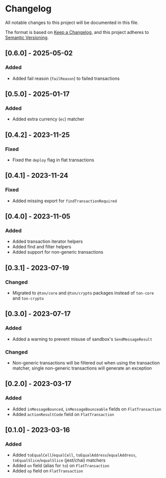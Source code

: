 # Changelog

All notable changes to this project will be documented in this file.

The format is based on [Keep a Changelog](https://keepachangelog.com/en/1.0.0/),
and this project adheres to [Semantic Versioning](https://semver.org/spec/v2.0.0.html).

## [0.6.0] - 2025-05-02

### Added

- Added fail reason (`failReason`) to failed transactions

## [0.5.0] - 2025-01-17

### Added

- Added extra currency (`ec`) matcher

## [0.4.2] - 2023-11-25

### Fixed

- Fixed the `deploy` flag in flat transactions

## [0.4.1] - 2023-11-24

### Fixed

- Added missing export for `findTransactionRequired`

## [0.4.0] - 2023-11-05

### Added

- Added transaction iterator helpers
- Added find and filter helpers
- Added support for non-generic transactions

## [0.3.1] - 2023-07-19

### Changed

- Migrated to `@ton/core` and `@ton/crypto` packages instead of `ton-core` and `ton-crypto`

## [0.3.0] - 2023-07-17

### Added

- Added a warning to prevent misuse of sandbox's `SendMessageResult`

### Changed

- Non-generic transactions will be filtered out when using the transaction matcher, single non-generic transactions will generate an exception

## [0.2.0] - 2023-03-17

### Added

- Added `inMessageBounced`, `inMessageBounceable` fields on `FlatTransaction`
- Added `actionResultCode` field on `FlatTransaction`

## [0.1.0] - 2023-03-16

### Added

- Added `toEqualCell`/`equalCell`, `toEqualAddress`/`equalAddress`, `toEqualSlice`/`equalSlice` (jest/chai) matchers
- Added `on` field (alias for `to`) on `FlatTransaction`
- Added `op` field on `FlatTransaction`
